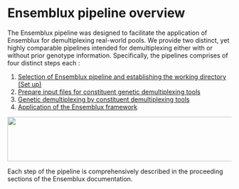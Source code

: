 # Ensemblux pipeline overview
The Ensemblux pipeline was designed to facilitate the application of Ensemblux for demultiplexing real-world pools. We provide two distinct, yet highly comparable pipelines intended for demultiplexing either with or without prior genotype information. Specifically, the pipelines comprises of four distinct steps each :

1. [Selection of Ensemblux pipeline and establishing the working directory (Set up)](Step0.md)
2. [Prepare input files for constituent genetic demultiplexing tools](Step1.md)
3. [Genetic demultiplexing by constituent demultiplexing tools](Step2.md)
4. [Application of the Ensemblux framework](Step3.md)

 <p align="center">
 <img src="https://github.com/mfiorini9/Ensemblux/assets/97498007/fb1a176f-0a20-4496-82ae-5116e78af08f" width="550" height="100">
 </p>

Each step of the pipeline is comprehensively described in the proceeding sections of the Ensemblux documentation. 






